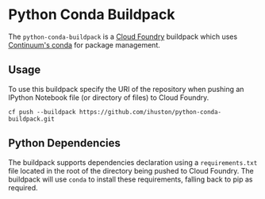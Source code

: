 # Python Conda Buildpack

The `python-conda-buildpack` is a [Cloud Foundry][] buildpack which uses [Continuum's conda][] for package management.


## Usage
To use this buildpack specify the URI of the repository when pushing an IPython Notebook file (or directory of files) to Cloud Foundry.

    cf push --buildpack https://github.com/ihuston/python-conda-buildpack.git


## Python Dependencies
The buildpack supports dependencies declaration using a `requirements.txt` file located in the root of the directory being pushed to Cloud Foundry. The buildpack will use `conda` to install these requirements, falling back to pip as required.

[Cloud Foundry]: http://www.cloudfoundry.com
[Continuum's conda]: http://conda.pydata.org/
